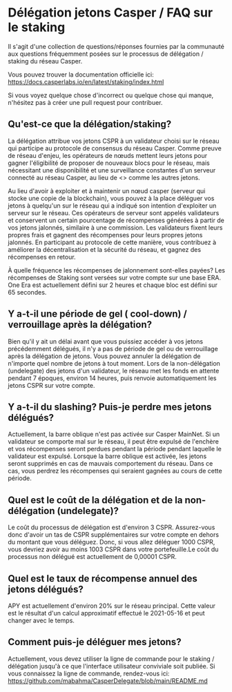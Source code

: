 <h1> Délégation jetons Casper / FAQ sur le staking </h1>

Il s'agit d'une collection de questions/réponses fournies par la communauté aux questions fréquemment posées sur le processus de délégation / staking du réseau Casper. 

Vous pouvez trouver la documentation officielle ici: https://docs.casperlabs.io/en/latest/staking/index.html

Si vous voyez quelque chose d'incorrect ou quelque chose qui manque, n'hésitez pas à créer une pull request pour contribuer.

<h2>Qu'est-ce que la délégation/staking? </h2>

La délégation attribue vos jetons CSPR à un validateur choisi sur le réseau qui participe au protocole de consensus du réseau Casper. Comme preuve de réseau d'enjeu,  les opérateurs de nœuds  mettent  leurs jetons pour gagner  l'éligibilité de proposer de nouveaux blocs pour le réseau, mais nécessitant une disponibilité et une surveillance  constantes d'un serveur connecté au réseau Casper, au lieu de  <<miner>> comme les autres jetons.

Au lieu d'avoir à exploiter et à maintenir un nœud casper (serveur qui stocke une copie de la blockchain), vous pouvez à la place déléguer vos jetons à quelqu'un sur le réseau qui 
a indiqué son intention d'exploiter un serveur sur le réseau. Ces opérateurs de serveur sont appelés validateurs et conservent un certain pourcentage de récompenses générées à partir de vos jetons jalonnés, similaire à une commission. Les validateurs fixent leurs propres frais et gagnent des récompenses pour leurs propres jetons jalonnés. En participant au protocole de cette manière, vous contribuez à améliorer la décentralisation et la sécurité du réseau, et gagnez des récompenses en retour.

À quelle fréquence les récompenses de jalonnement sont-elles payées?
Les récompenses de Staking sont versées sur votre compte sur une base ERA. One Era est actuellement défini sur 2 heures et chaque bloc est défini sur 65 secondes.

<h2>Y a-t-il une période de gel ( cool-down) / verrouillage après la délégation?</h2>

Bien qu'il y ait un délai avant que vous puissiez accéder à vos jetons précédemment délégués, il n'y a pas de période de gel ou de verrouillage après la délégation  de jetons. Vous pouvez annuler la délégation de n'importe quel nombre de jetons à tout moment. Lors de la non-délégation (undelegate) des jetons d'un validateur, le réseau met les fonds en 
 attente pendant 7 époques, environ 14 heures, puis renvoie automatiquement les jetons CSPR sur votre compte.
 
 <h2> Y a-t-il du slashing? Puis-je perdre mes jetons délégués?</h2>
 
 
Actuellement, la barre oblique n'est pas activée sur Casper MainNet. Si un validateur se comporte mal sur le réseau, il peut être expulsé de l'enchère et vos récompenses seront perdues pendant la période pendant laquelle le validateur est expulsé. Lorsque la barre oblique est activée, les jetons seront supprimés en cas de mauvais comportement du réseau. Dans ce cas, vous perdrez les récompenses qui seraient gagnées au cours de cette période.

  <h2> Quel est le coût de la délégation et de la non-délégation (undelegate)? </h2>


Le coût du processus de délégation est d'environ 3 CSPR. Assurez-vous donc d'avoir un tas de CSPR supplémentaires sur votre compte en dehors du montant que vous déléguez. Donc, si vous allez déléguer 1000 CSPR, vous devriez avoir au moins 1003 CSPR dans votre portefeuille.Le coût du processus non délégué est actuellement de 0,00001 CSPR.

 <h2> Quel est le taux de récompense annuel des jetons délégués? </h2>

APY est actuellement d'environ 20% sur le réseau principal. Cette valeur est le résultat d'un calcul approximatif effectué le 2021-05-16 et peut changer avec le temps.

<h2> Comment puis-je déléguer mes jetons? </h2>

Actuellement, vous devez utiliser la ligne de commande pour le staking / délégation jusqu'à ce que l'interface utilisateur conviviale soit publiée.
 Si vous connaissez la ligne de commande, rendez-vous ici: https://github.com/mabahma/CasperDelegate/blob/main/README.md
